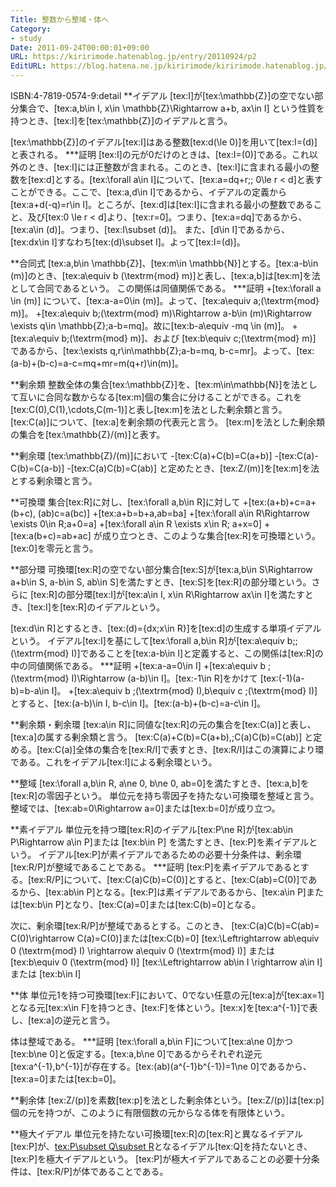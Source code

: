 ```yaml
---
Title: 整数から整域・体へ
Category:
- study
Date: 2011-09-24T00:00:01+09:00
URL: https://kiririmode.hatenablog.jp/entry/20110924/p2
EditURL: https://blog.hatena.ne.jp/kiririmode/kiririmode.hatenablog.jp/atom/entry/8454420450078210890
---
```


ISBN:4-7819-0574-9:detail
**イデアル
[tex:I]が[tex:\mathbb{Z}]の空でない部分集合で、[tex:a,b\in I, x\in \mathbb{Z}\Rightarrow a+b, ax\in I] という性質を持つとき、[tex:I]を[tex:\mathbb{Z}]のイデアルと言う。

[tex:\mathbb{Z}]のイデアル[tex:I]はある整数[tex:d(\le 0)]を用いて[tex:I=(d)]と表される。
***証明
[tex:I]の元が0だけのときは、[tex:I=(0)]である。これ以外のとき、[tex:I]には正整数が含まれる。このとき、[tex:I]に含まれる最小の整数を[tex:d]とする。[tex:\forall a\in I]について、[tex:a=dq+r;\; 0\le r < d]と表すことができる。ここで、[tex:a,d\in I]であるから、イデアルの定義から[tex:a+d(-q)=r\in I]。ところが、[tex:d]は[tex:I]に含まれる最小の整数であること、及び[tex:0 \le r < d]より、[tex:r=0]。つまり、[tex:a=dq]であるから、[tex:a\in (d)]。つまり、[tex:I\subset (d)]。
また、[d\in I]であるから、[tex:dx\in I]すなわち[tex:(d)\subset I]。よって[tex:I=(d)]。

**合同式
[tex:a,b\in \mathbb{Z}]、[tex:m\in \mathbb{N}]とする。[tex:a-b\in (m)]のとき、[tex:a\equiv b (\textrm{mod} m)]と表し、[tex:a,b]は[tex:m]を法として合同であるという。
この関係は同値関係である。
***証明
+[tex:\forall a \in (m)] について、[tex:a-a=0\in (m)]。よって、[tex:a\equiv a\;(\textrm{mod} m)]。
+[tex:a\equiv b\;(\textrm{mod} m)\Rightarrow a-b\in (m)\Rightarrow \exists q\in \mathbb{Z}\;a-b=mq]。故に[tex:b-a\equiv -mq \in (m)]。
+[tex:a\equiv b\;(\textrm{mod} m)]、および [tex:b\equiv c\;(\textrm{mod} m)] であるから、[tex:\exists q,r\in\mathbb{Z}\;a-b=mq, b-c=mr]。よって、[tex:(a-b)+(b-c)=a-c=mq+mr=m(q+r)\in(m)]。

**剰余類
整数全体の集合[tex:\mathbb{Z}]を、[tex:m\in\mathbb{N}]を法として互いに合同な数からなる[tex:m]個の集合に分けることができる。これを[tex:C(0),C(1),\cdots,C(m-1)]と表し[tex:m]を法とした剰余類と言う。[tex:C(a)]について、[tex:a]を剰余類の代表元と言う。
[tex:m]を法とした剰余類の集合を[tex:\mathbb{Z}/(m)]と表す。

**剰余環
[tex:\mathbb{Z}/(m)]において
-[tex:C(a)+C(b)=C(a+b)]
-[tex:C(a)-C(b)=C(a-b)]
-[tex:C(a)C(b)=C(ab)]
と定めたとき、[tex:Z/(m)]を[tex:m]を法とする剰余環と言う。

**可換環
集合[tex:R]に対し、[tex:\forall a,b\in R]に対して
+[tex:(a+b)+c=a+(b+c), (ab)c=a(bc)]
+[tex:a+b=b+a,ab=ba]
+[tex:\forall a\in R\Rightarrow \exists 0\in R\;a+0=a]
+[tex:\forall a\in R \exists x\in R\; a+x=0]
+[tex:a(b+c)=ab+ac]
が成り立つとき、このような集合[tex:R]を可換環という。[tex:0]を零元と言う。

**部分環
可換環[tex:R]の空でない部分集合[tex:S]が[tex:a,b\in S\Rightarrow a+b\in S, a-b\in S, ab\in S]を満たすとき、[tex:S]を[tex:R]の部分環という。さらに [tex:R]の部分環[tex:I]が[tex:a\in I, x\in R\Rightarrow ax\in I]を満たすとき、[tex:I]を[tex:R]のイデアルという。

[tex:d\in R]とするとき、[tex:(d)=\{dx\;x\in R\}]を[tex:d]の生成する単項イデアルという。
イデアル[tex:I]を基にして[tex:\forall a,b\in R]が[tex:a\equiv b;\;(\textrm{mod} I)]であることを[tex:a-b\in I]と定義すると、この関係は[tex:R]の中の同値関係である。
***証明
+[tex:a-a=0\in I]
+[tex:a\equiv b \;(\textrm{mod} I)\Rightarrow (a-b)\in I]。[tex:-1\in R]をかけて [tex:(-1)(a-b)=b-a\in I]。
+[tex:a\equiv b \;(\textrm{mod} I),b\equiv c \;(\textrm{mod} I)]とすると、[tex:(a-b)\in I, b-c\in I]。[tex:(a-b)+(b-c)=a-c\in I]。

**剰余類・剰余環
[tex:a\in R]に同値な[tex:R]の元の集合を[tex:C(a)]と表し、[tex:a]の属する剰余類と言う。
[tex:C(a)+C(b)=C(a+b),\;C(a)C(b)=C(ab)]
と定める。[tex:C(a)]全体の集合を[tex:R/I]で表すとき、[tex:R/I]はこの演算により環である。これをイデアル[tex:I]による剰余環という。

**整域
[tex:\forall a,b\in R, a\ne 0, b\ne 0, ab=0]を満たすとき、[tex:a,b]を[tex:R]の零因子という。
単位元を持ち零因子を持たない可換環を整域と言う。整域では、[tex:ab=0\Rightarrow a=0]または[tex:b=0]が成り立つ。

**素イデアル
単位元を持つ環[tex:R]のイデアル[tex:P\ne R]が[tex:ab\in P\Rightarrow a\in P]または [tex:b\in P] を満たすとき、[tex:P]を素イデアルという。
イデアル[tex:P]が素イデアルであるための必要十分条件は、剰余環[tex:R/P]が整域であることである。
***証明
[tex:P]を素イデアルであるとする。[tex:R/P]について、[tex:C(a)C(b)=C(0)]とすると、[tex:C(ab)=C(0)]であるから、[tex:ab\in P]となる。[tex:P]は素イデアルであるから、[tex:a\in P]または[tex:b\in P]となり、[tex:C(a)=0]または[tex:C(b)=0]となる。

次に、剰余環[tex:R/P]が整域であるとする。このとき、
[tex:C(a)C(b)=C(ab)= C(0)\rightarrow C(a)=C(0)]または[tex:C(b)=0]
[tex:\Leftrightarrow ab\equiv 0 (\textrm{mod} I) \rightarrow a\equiv 0 (\textrm{mod} I)] または [tex:b\equiv 0 (\textrm{mod} I)]
[tex:\Leftrightarrow ab\in I \rightarrow a\in I] または [tex:b\in I]

**体
単位元1を持つ可換環[tex:F]において、0でない任意の元[tex:a]が[tex:ax=1]となる元[tex:x\in F]を持つとき、[tex:F]を体という。[tex:x]を[tex:a^{-1}]で表し、[tex:a]の逆元と言う。

体は整域である。
***証明
[tex:\forall a,b\in F]について[tex:a\ne 0]かつ[tex:b\ne 0]と仮定する。[tex:a,b\ne 0]であるからそれぞれ逆元[tex:a^{-1},b^{-1}]が存在する。[tex:(ab)(a^{-1}b^{-1})=1\ne 0]であるから、[tex:a=0]または[tex:b=0]。

**剰余体
[tex:Z/(p)]を素数[tex:p]を法とした剰余体という。[tex:Z/(p)]は[tex:p]個の元を持つが、このように有限個数の元からなる体を有限体という。

**極大イデアル
単位元を持たない可換環[tex:R]の[tex:R]と異なるイデアル[tex:P]が、[tex:P\subset Q\subset R]((真部分集合))となるイデアル[tex:Q]を持たないとき、[tex:P]を極大イデアルという。
[tex:P]が極大イデアルであることの必要十分条件は、[tex:R/P]が体であることである。
